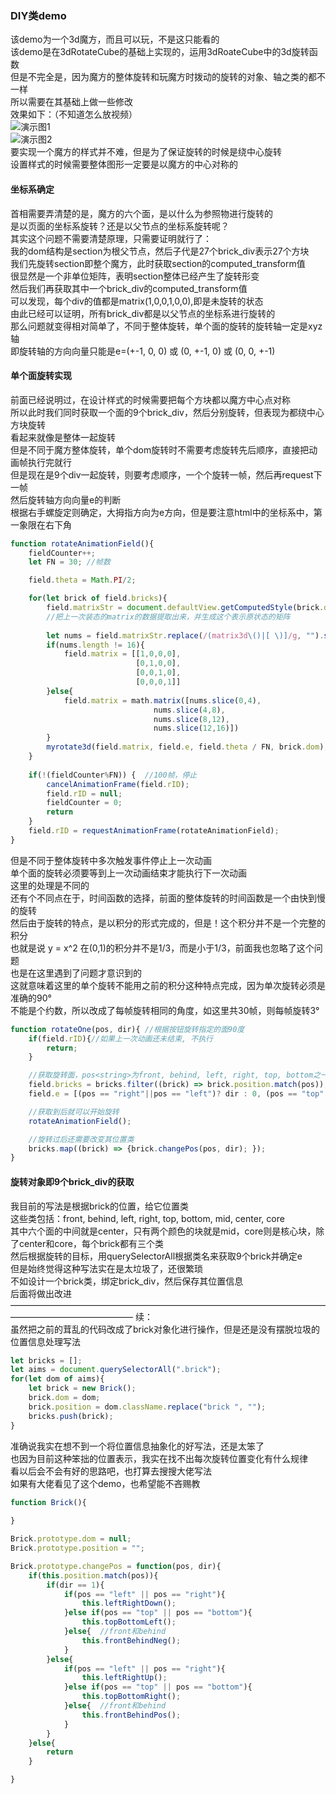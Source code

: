 ### DIY类demo
该demo为一个3d魔方，而且可以玩，不是这只能看的  
该demo是在3dRotateCube的基础上实现的，运用3dRoateCube中的3d旋转函数  
但是不完全是，因为魔方的整体旋转和玩魔方时拨动的旋转的对象、轴之类的都不一样  
所以需要在其基础上做一些修改  
效果如下：（不知道怎么放视频）  
![演示图1](./src/1.png)  
![演示图2](./src/2.png)  
要实现一个魔方的样式并不难，但是为了保证旋转的时候是绕中心旋转  
设置样式的时候需要整体图形一定要是以魔方的中心对称的  
#### 坐标系确定
首相需要弄清楚的是，魔方的六个面，是以什么为参照物进行旋转的  
是以页面的坐标系旋转？还是以父节点的坐标系旋转呢？  
其实这个问题不需要清楚原理，只需要证明就行了：  
我的dom结构是section为根父节点，然后子代是27个brick_div表示27个方块  
我们先旋转section即整个魔方，此时获取section的computed_transform值  
很显然是一个非单位矩阵，表明section整体已经产生了旋转形变  
然后我们再获取其中一个brick_div的computed_transform值  
可以发现，每个div的值都是matrix(1,0,0,1,0,0),即是未旋转的状态  
由此已经可以证明，所有brick_div都是以父节点的坐标系进行旋转的  
那么问题就变得相对简单了，不同于整体旋转，单个面的旋转的旋转轴一定是xyz轴  
即旋转轴的方向向量只能是e=(+-1, 0, 0) 或 (0, +-1, 0) 或 (0, 0, +-1)  
#### 单个面旋转实现
前面已经说明过，在设计样式的时候需要把每个方块都以魔方中心点对称  
所以此时我们同时获取一个面的9个brick_div，然后分别旋转，但表现为都绕中心方块旋转  
看起来就像是整体一起旋转  
但是不同于魔方整体旋转，单个dom旋转时不需要考虑旋转先后顺序，直接把动画帧执行完就行  
但是现在是9个div一起旋转，则要考虑顺序，一个个旋转一帧，然后再request下一帧  
然后旋转轴方向向量e的判断  
根据右手螺旋定则确定，大拇指方向为e方向，但是要注意html中的坐标系中，第一象限在右下角  
```javascript
function rotateAnimationField(){
    fieldCounter++;
    let FN = 30; //帧数

    field.theta = Math.PI/2;

    for(let brick of field.bricks){
        field.matrixStr = document.defaultView.getComputedStyle(brick.dom, null).transform;  //获取浏览器计算后的cubic的3d矩阵值
        //把上一次装态的matrix的数据提取出来，并生成这个表示原状态的矩阵
        
        let nums = field.matrixStr.replace(/(matrix3d\()|[ \)]/g, "").split(",").map((item)=>+item);
        if(nums.length != 16){
            field.matrix = [[1,0,0,0],
                            [0,1,0,0],
                            [0,0,1,0],
                            [0,0,0,1]]
        }else{
            field.matrix = math.matrix([nums.slice(0,4),
                                nums.slice(4,8),
                                nums.slice(8,12),
                                nums.slice(12,16)])
        }
        myrotate3d(field.matrix, field.e, field.theta / FN, brick.dom); 
    }
    
    if(!(fieldCounter%FN)) {  //100帧，停止
        cancelAnimationFrame(field.rID);
        field.rID = null;  
        fieldCounter = 0;
        return
    }
    field.rID = requestAnimationFrame(rotateAnimationField);
}
```
但是不同于整体旋转中多次触发事件停止上一次动画  
单个面的旋转必须要等到上一次动画结束才能执行下一次动画  
这里的处理是不同的  
还有个不同点在于，时间函数的选择，前面的整体旋转的时间函数是一个由快到慢的旋转  
然后由于旋转的特点，是以积分的形式完成的，但是！这个积分并不是一个完整的积分  
也就是说 y = x^2 在(0,1)的积分并不是1/3，而是小于1/3，前面我也忽略了这个问题  
也是在这里遇到了问题才意识到的  
这就意味着这里的单个旋转不能用之前的积分这种特点完成，因为单次旋转必须是准确的90°  
不能是个约数，所以改成了每帧旋转相同的角度，如这里共30帧，则每帧旋转3°  
```javascript
function rotateOne(pos, dir){ //根据按钮旋转指定的面90度
    if(field.rID){//如果上一次动画还未结束, 不执行
        return;
    }

    //获取旋转面，pos<string>为front, behind, left, right, top, bottom之一， dir<int>为+-1表示正反方向
    field.bricks = bricks.filter((brick) => brick.position.match(pos));
    field.e = [(pos == "right"||pos == "left")? dir : 0, (pos == "top"||pos == "bottom")? dir : 0, (pos == "front"||pos == "behind")? dir : 0];

    //获取到后就可以开始旋转
    rotateAnimationField();

    //旋转过后还需要改变其位置类
    bricks.map((brick) => {brick.changePos(pos, dir); });
}
```
#### 旋转对象即9个brick_div的获取
我目前的写法是根据brick的位置，给它位置类  
这些类包括：front, behind, left, right, top, bottom, mid, center, core  
其中六个面的中间就是center，只有两个颜色的块就是mid，core则是核心块，除了center和core，每个brick都有三个类  
然后根据旋转的目标，用querySelectorAll根据类名来获取9个brick并确定e  
但是始终觉得这种写法实在是太垃圾了，还很繁琐  
不如设计一个brick类，绑定brick_div，然后保存其位置信息  
后面将做出改进  
——————————————————————————————————————————————————
续：  
虽然把之前的茸乱的代码改成了brick对象化进行操作，但是还是没有摆脱垃圾的位置信息处理写法  
```javascript
let bricks = [];
let aims = document.querySelectorAll(".brick");
for(let dom of aims){
    let brick = new Brick();
    brick.dom = dom;
    brick.position = dom.className.replace("brick ", "");
    bricks.push(brick);
}

```
准确说我实在想不到一个将位置信息抽象化的好写法，还是太笨了  
也因为目前这种笨拙的位置表示，我实在找不出每次旋转位置变化有什么规律  
看以后会不会有好的思路吧，也打算去搜搜大佬写法  
如果有大佬看见了这个demo，也希望能不吝赐教  
```javascript
function Brick(){
    
}

Brick.prototype.dom = null;
Brick.prototype.position = "";

Brick.prototype.changePos = function(pos, dir){
    if(this.position.match(pos)){
        if(dir == 1){
            if(pos == "left" || pos == "right"){
                this.leftRightDown();
            }else if(pos == "top" || pos == "bottom"){
                this.topBottomLeft();
            }else{  //front和behind
                this.frontBehindNeg();
            }
        }else{
            if(pos == "left" || pos == "right"){
                this.leftRightUp();
            }else if(pos == "top" || pos == "bottom"){
                this.topBottomRight();
            }else{  //front和behind
                this.frontBehindPos();
            }
        }
    }else{
        return
    }

}
```

